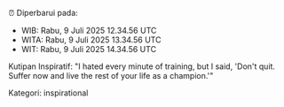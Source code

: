 ⏰ Diperbarui pada:
- WIB: Rabu, 9 Juli 2025 12.34.56 UTC
- WITA: Rabu, 9 Juli 2025 13.34.56 UTC
- WIT: Rabu, 9 Juli 2025 14.34.56 UTC

Kutipan Inspiratif:
"I hated every minute of training, but I said, 'Don't quit. Suffer now and live the rest of your life as a champion.'"


Kategori: inspirational

